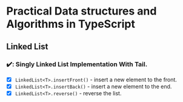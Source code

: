 # Practical Data structures and Algorithms in TypeScript

## Linked List

### :heavy_check_mark:: Singly Linked List Implementation With Tail.

- [x] `LinkedList<T>.insertFront()`             - insert a new element to the front.
- [x] `LinkedList<T>.insertBack()`              - insert a new element to the end.
- [x] `LinkedList<T>.reverse()`                 - reverse the list.
